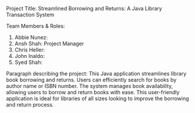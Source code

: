 Project Title: 
Streamlined Borrowing and Returns: A Java Library Transaction System

Team Members & Roles:
1. Abbie Nunez:
2. Ansh Shah: Project Manager
3. Chris Heller:
4. John Inaldo:
5. Syed Shah:

Paragraph describing the project:
This Java application streamlines library book borrowing and returns. Users can efficiently search for books by author name or ISBN number. The system manages book availability, allowing users to borrow and return books with ease. This user-friendly application is ideal for libraries of all sizes looking to improve the borrowing and return process.
